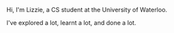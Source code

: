 Hi, I'm Lizzie, a CS student at the University of Waterloo.

I've explored a lot, learnt a lot, and done a lot.
